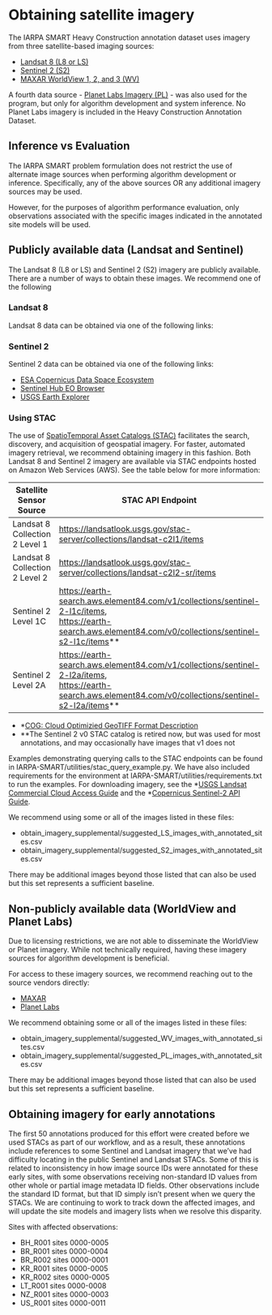 # Obtaining satellite imagery 

The IARPA SMART Heavy Construction annotation dataset uses imagery from three satellite-based imaging sources:
- [Landsat 8 (L8 or LS)](https://www.usgs.gov/landsat-missions/landsat-8)
- [Sentinel 2 (S2)](https://dataspace.copernicus.eu/explore-data/data-collections/sentinel-data/sentinel-2)
- [MAXAR WorldView 1, 2, and 3 (WV)](https://www.maxar.com/maxar-intelligence/constellation)

A fourth data source - [Planet Labs Imagery (PL)](https://www.planet.com/) - was also used for the program, but only for algorithm development and system inference. No Planet Labs imagery is included in the Heavy Construction Annotation Dataset.

## Inference vs Evaluation
The IARPA SMART problem formulation does not restrict the use of alternate image sources when performing algorithm development or inference. Specifically, any of the above sources OR any additional imagery sources may be used.  

However, for the purposes of algorithm performance evaluation, only observations associated with the specific images indicated in the annotated site models will be used. 

## Publicly available data (Landsat and Sentinel)
The Landsat 8 (L8 or LS) and Sentinel 2 (S2) imagery are publicly available. There are a number of ways to obtain these images. We recommend one of the following

### Landsat 8
Landsat 8 data can be obtained via one of the following links: 

### Sentinel 2
Sentinel 2 data can be obtained via one of the following links: 

- [ESA Copernicus Data Space Ecosystem](https://dataspace.copernicus.eu/)
- [Sentinel Hub EO Browser](https://apps.sentinel-hub.com/eo-browser/)
- [USGS Earth Explorer](https://earthexplorer.usgs.gov/)

### Using STAC
The use of [SpatioTemporal Asset Catalogs (STAC)](https://stacspec.org/en) facilitates the search, discovery, and acquisition of geospatial imagery. For faster, automated imagery retrieval, we recommend obtaining imagery in this fashion. Both Landsat 8 and Sentinel 2 imagery are available via STAC endpoints hosted on Amazon Web Services (AWS). See the table below for more information: 

| Satellite Sensor<br>Source   | STAC API Endpoint | Format | AWS Location | 
|----|----|----|----|
| Landsat 8<br>Collection 2 Level 1 | https://landsatlook.usgs.gov/stac-server/collections/landsat-c2l1/items | <div align="center">COG*</div> | <div align="center">us-west-2</div> |
| Landsat 8<br>Collection 2 Level 2 | https://landsatlook.usgs.gov/stac-server/collections/landsat-c2l2-sr/items | <div align="center">COG*</div> | <div align="center">us-west-2</div> |
| Sentinel 2<br>Level 1C | https://earth-search.aws.element84.com/v1/collections/sentinel-2-l1c/items, <br> https://earth-search.aws.element84.com/v0/collections/sentinel-s2-l1c/items** | <div align="center">JPEG 2000</div> | <div align="center">eu-central-1</div> |
| Sentinel 2<br>Level 2A | https://earth-search.aws.element84.com/v1/collections/sentinel-2-l2a/items, <br> https://earth-search.aws.element84.com/v0/collections/sentinel-s2-l2a/items** | <div align="center">JPEG 2000</div> | <div align="center">eu-central-1</div> |

- *[COG: Cloud Optimizied GeoTIFF Format Description](https://www.usgs.gov/media/files/landsat-cloud-optimized-geotiff-data-format-control-book)
- **The Sentinel 2 v0 STAC catalog is retired now, but was used for most annotations, and may occasionally have images that v1 does not

Examples demonstrating querying calls to the STAC endpoints can be found in IARPA-SMART/utilities/stac_query_example.py. We have also included requirements for the environment at IARPA-SMART/utilities/requirements.txt to run the examples. For downloading imagery, see the *[USGS Landsat Commercial Cloud Access Guide](https://www.usgs.gov/landsat-missions/landsat-commercial-cloud-data-access) and the *[Copernicus Sentinel-2 API Guide](https://dataspace.copernicus.eu/news/2023-9-28-accessing-sentinel-mission-data-new-copernicus-data-space-ecosystem-apis).

We recommend using some or all of the images listed in these files:
- obtain_imagery_supplemental/suggested_LS_images_with_annotated_sites.csv
- obtain_imagery_supplemental/suggested_S2_images_with_annotated_sites.csv

There may be additional images beyond those listed that can also be used but this set represents a sufficient baseline. 

## Non-publicly available data (WorldView and Planet Labs)
Due to licensing restrictions, we are not able to disseminate the WorldView or Planet imagery. While not technically required, having these imagery sources for algorithm development is beneficial.  

For access to these imagery sources, we recommend reaching out to the source vendors directly:
- [MAXAR](deftechsupport@maxar.com)
- [Planet Labs](https://www.planet.com/contact-sales/)

We recommend obtaining some or all of the images listed in these files: 
- obtain_imagery_supplemental/suggested_WV_images_with_annotated_sites.csv
- obtain_imagery_supplemental/suggested_PL_images_with_annotated_sites.csv

There may be additional images beyond those listed that can also be used but this set represents a sufficient baseline. 

## Obtaining imagery for early annotations
The first 50 annotations produced for this effort were created before we used STACs as part of our workflow, and as a result, these annotations include references to some Sentinel and Landsat imagery that we’ve had difficulty locating in the public Sentinel and Landsat STACs. Some of this is related to inconsistency in how image source IDs were annotated for these early sites, with some observations receiving non-standard ID values from other whole or partial image metadata ID fields. Other observations include the standard ID format, but that ID simply isn’t present when we query the STACs. We are continuing to work to track down the affected images, and will update the site models and imagery lists when we resolve this disparity.

Sites with affected observations:
-	BH_R001 sites 0000-0005
-	BR_R001 sites 0000-0004
-	BR_R002 sites 0000-0001
-	KR_R001 sites 0000-0005
-	KR_R002 sites 0000-0005
-	LT_R001 sites 0000-0008
-	NZ_R001 sites 0000-0003
-	US_R001 sites 0000-0011

